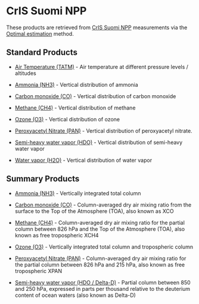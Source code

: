 # CrIS Suomi NPP

These products are retrieved from [CrIS Suomi NPP](intro-instruments) measurements via the [Optimal estimation](https://en.wikipedia.org/wiki/Optimal_estimation) method.

## Standard Products

* [Air Temperature (TATM)](https://disc.gsfc.nasa.gov/datasets/TRPSDL2TATMCRSFS_1/summary) - Air temperature at different pressure levels / altitudes

* [Ammonia (NH3)](https://disc.gsfc.nasa.gov/datasets/TRPSDL2NH3CRSFS_1/summary) - Vertical distribution of ammonia

* [Carbon monoxide (CO)](https://disc.gsfc.nasa.gov/datasets/TRPSDL2COCRSFS_1/summary) - Vertical distribution of carbon monoxide 

* [Methane (CH4)](https://disc.gsfc.nasa.gov/datasets/TRPSDL2CH4CRSFS_1/summary) - Vertical distribution of methane

* [Ozone (O3)](https://disc.gsfc.nasa.gov/datasets/TRPSDL2O3CRSFS_1/summary) - Vertical distribution of ozone

* [Peroxyacetyl Nitrate (PAN)](https://disc.gsfc.nasa.gov/datasets/TRPSDL2PANCRSFS_1/summary)  - Vertical distribution of peroxyacetyl nitrate.

* [Semi-heavy water vapor (HDO)](https://disc.gsfc.nasa.gov/datasets/TRPSDL2HDOCRSFS_1/summary) - Vertical distribution of semi-heavy water vapor

* [Water vapor (H2O)](https://disc.gsfc.nasa.gov/datasets/TRPSDL2H2OCRSFS_1/summary) - Vertical distribution of water vapor

## Summary Products

* [Ammonia (NH3)](https://disc.gsfc.nasa.gov/datasets/TRPSYL2NH3CRSFS_1/summary) - Vertically integrated total column 

* [Carbon monoxide (CO)](https://disc.gsfc.nasa.gov/datasets/TRPSYL2COCRSFS_1/summary) - Column-averaged dry air mixing ratio from the surface to the Top of the Atmosphere (TOA), also known as XCO 

* [Methane (CH4)](https://disc.gsfc.nasa.gov/datasets/TRPSYL2CH4CRSFS_1/summary) - Column-averaged dry air mixing ratio for the partial column between 826 hPa and the Top of the Atmosphere (TOA), also known as free tropospheric XCH4

* [Ozone (O3)](https://disc.gsfc.nasa.gov/datasets/TRPSYL2O3CRSFS_1/summary) - Vertically integrated total column and tropospheric column

* [Peroxyacetyl Nitrate (PAN)](https://disc.gsfc.nasa.gov/datasets/TRPSYL2PANCRSFS_1/summary) - Column-averaged dry air mixing ratio for the partial column between 826 hPa and 215 hPa, also known as free tropospheric XPAN 

* [Semi-heavy water vapor (HDO / Delta-D)](https://disc.gsfc.nasa.gov/datasets/TRPSYL2HDOCRSFS_1/summary) - Partial column between 850 and 250 hPa, expressed in parts per thousand relative to the deuterium content of ocean waters (also known as Delta-D)
